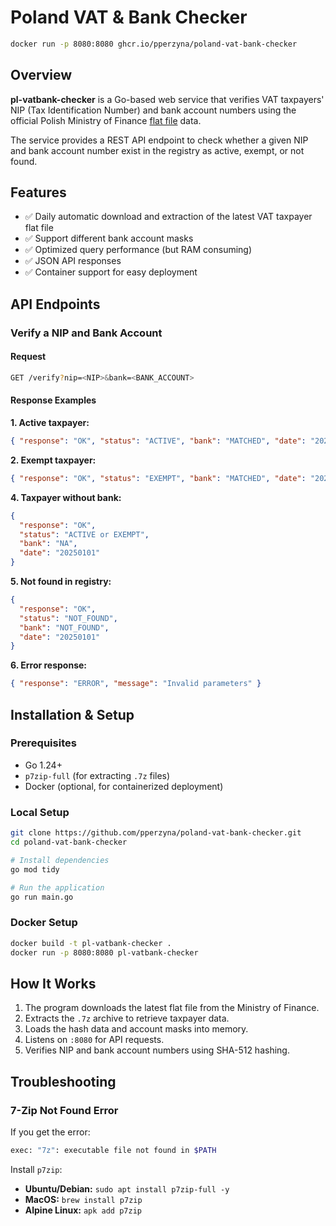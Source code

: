 # Poland VAT & Bank Checker

```sh
docker run -p 8080:8080 ghcr.io/pperzyna/poland-vat-bank-checker
```

## Overview

**pl-vatbank-checker** is a Go-based web service that verifies VAT taxpayers' NIP (Tax Identification Number) and bank account numbers using the official Polish Ministry of Finance [flat file](https://www.podatki.gov.pl/vat/bezpieczna-transakcja/wykaz-podatnikow-vat/plik-plaski/) data.

The service provides a REST API endpoint to check whether a given NIP and bank account number exist in the registry as active, exempt, or not found.

## Features

- ✅ Daily automatic download and extraction of the latest VAT taxpayer flat file
- ✅ Support different bank account masks
- ✅ Optimized query performance (but RAM consuming)
- ✅ JSON API responses
- ✅ Container support for easy deployment

## API Endpoints

### Verify a NIP and Bank Account

#### Request

```sh
GET /verify?nip=<NIP>&bank=<BANK_ACCOUNT>
```

#### Response Examples

**1. Active taxpayer:**

```json
{ "response": "OK", "status": "ACTIVE", "bank": "MATCHED", "date": "20250101" }
```

**2. Exempt taxpayer:**

```json
{ "response": "OK", "status": "EXEMPT", "bank": "MATCHED", "date": "20250101" }
```

**4. Taxpayer without bank:**

```json
{
  "response": "OK",
  "status": "ACTIVE or EXEMPT",
  "bank": "NA",
  "date": "20250101"
}
```

**5. Not found in registry:**

```json
{
  "response": "OK",
  "status": "NOT_FOUND",
  "bank": "NOT_FOUND",
  "date": "20250101"
}
```

**6. Error response:**

```json
{ "response": "ERROR", "message": "Invalid parameters" }
```

## Installation & Setup

### Prerequisites

- Go 1.24+
- `p7zip-full` (for extracting `.7z` files)
- Docker (optional, for containerized deployment)

### Local Setup

```sh
git clone https://github.com/pperzyna/poland-vat-bank-checker.git
cd poland-vat-bank-checker

# Install dependencies
go mod tidy

# Run the application
go run main.go
```

### Docker Setup

```sh
docker build -t pl-vatbank-checker .
docker run -p 8080:8080 pl-vatbank-checker
```

## How It Works

1. The program downloads the latest flat file from the Ministry of Finance.
2. Extracts the `.7z` archive to retrieve taxpayer data.
3. Loads the hash data and account masks into memory.
4. Listens on `:8080` for API requests.
5. Verifies NIP and bank account numbers using SHA-512 hashing.

## Troubleshooting

### 7-Zip Not Found Error

If you get the error:

```sh
exec: "7z": executable file not found in $PATH
```

Install `p7zip`:

- **Ubuntu/Debian:** `sudo apt install p7zip-full -y`
- **MacOS:** `brew install p7zip`
- **Alpine Linux:** `apk add p7zip`
